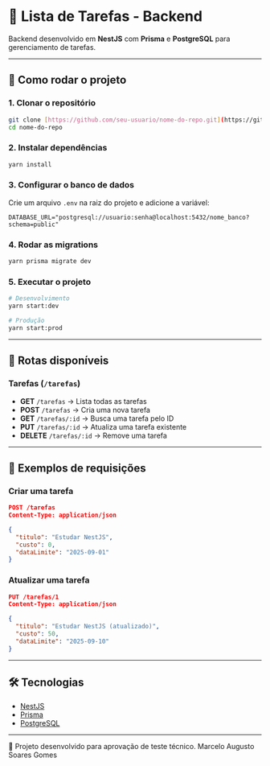 # 📝 Lista de Tarefas - Backend

Backend desenvolvido em **NestJS** com **Prisma** e **PostgreSQL** para gerenciamento de tarefas.

---

## 🚀 Como rodar o projeto

### 1. Clonar o repositório
```bash
git clone [https://github.com/seu-usuario/nome-do-repo.git](https://github.com/marceloAugustoSG/back-tarefas.git
cd nome-do-repo
```

### 2. Instalar dependências
```bash
yarn install
```

### 3. Configurar o banco de dados
Crie um arquivo `.env` na raiz do projeto e adicione a variável:

```env
DATABASE_URL="postgresql://usuario:senha@localhost:5432/nome_banco?schema=public"
```

### 4. Rodar as migrations
```bash
yarn prisma migrate dev
```

### 5. Executar o projeto
```bash
# Desenvolvimento
yarn start:dev

# Produção
yarn start:prod
```

---

## 📌 Rotas disponíveis

### Tarefas (`/tarefas`)
- **GET** `/tarefas` → Lista todas as tarefas  
- **POST** `/tarefas` → Cria uma nova tarefa  
- **GET** `/tarefas/:id` → Busca uma tarefa pelo ID  
- **PUT** `/tarefas/:id` → Atualiza uma tarefa existente  
- **DELETE** `/tarefas/:id` → Remove uma tarefa  

---

## 📂 Exemplos de requisições

### Criar uma tarefa
```json
POST /tarefas
Content-Type: application/json

{
  "titulo": "Estudar NestJS",
  "custo": 0,
  "dataLimite": "2025-09-01"
}
```

### Atualizar uma tarefa
```json
PUT /tarefas/1
Content-Type: application/json

{
  "titulo": "Estudar NestJS (atualizado)",
  "custo": 50,
  "dataLimite": "2025-09-10"
}
```

---

## 🛠 Tecnologias
- [NestJS](https://nestjs.com)  
- [Prisma](https://www.prisma.io/)  
- [PostgreSQL](https://www.postgresql.org/)  

---
📖 Projeto desenvolvido para aprovação de teste técnico. Marcelo Augusto Soares Gomes
